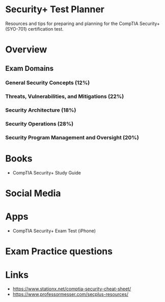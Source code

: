 # Security+ Test Planner
Resources and tips for preparing and planning for the CompTIA Security+ (SYO-701) certification test. 

# Overview

## Exam Domains

### General Security Concepts (12%)
### Threats, Vulnerabilities, and Mitigations (22%)
### Security Architecture (18%)
### Security Operations (28%)
### Security Program Management and Oversight (20%)


# Books
* CompTIA Security+ Study Guide 

# Social Media

# Apps
* CompTIA Security+ Exam Test (iPhone)

# Exam Practice questions

# Links

* https://www.stationx.net/comptia-security-cheat-sheet/
* https://www.professormesser.com/secplus-resources/
